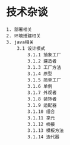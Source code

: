 # 技术杂谈
    1. 部署相关
    2. 环境搭建相关
    3. java相关
        3.1 设计模式
            3.1.1 抽象工厂
            3.1.2 建造者
            3.1.3 工厂方法
            3.1.4 原型
            3.1.5 简单工厂
            3.1.6 单例
            3.1.7 外观者
            3.1.8 装饰者
            3.1.9 适配器
            3.1.10 组合
            3.1.11 享元
            3.1.12 桥接
            3.1.13 模板方法
            3.1.14 迭代器

